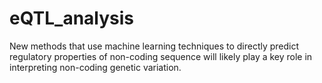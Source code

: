 # eQTL_analysis

New methods that use machine learning techniques to directly predict regulatory properties of non-coding sequence will likely play a key role in interpreting non-coding genetic variation. 
